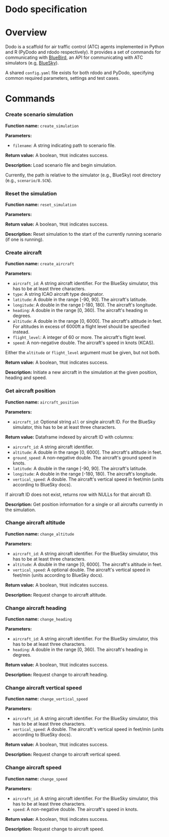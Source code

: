 # Dodo specification

# Overview

Dodo is a scaffold for air traffic control (ATC) agents implemented in Python and R (PyDodo and rdodo respectively). It provides a set of commands for communicating with [BlueBird](https://github.com/alan-turing-institute/bluebird), an API for communicating with ATC simulators (e.g, [BlueSky](https://github.com/alan-turing-institute/bluesky)).

A shared `config.yaml` file exists for both rdodo and PyDodo, specifying common required parameters, settings and test cases.

# Commands

### Create scenario simulation

**Function name:** `create_simulation`

**Parameters:**
- `filename`: A string indicating path to scenario file. 

**Return value:** A boolean, `TRUE` indicates success.

**Description:** Load scenario file and begin simulation.

Currently, the path is relative to the simulator (e.g., BlueSky) root directory (e.g., `scenario/8.SCN`). 

### Reset the simulation

**Function name:** `reset_simulation`

**Parameters:**

**Return value:** A boolean, `TRUE` indicates success.

**Description:** Reset simulation to the start of the currently running scenario (if one is running).

### Create aircraft

**Function name:** `create_aircraft`

**Parameters:**
- `aircraft_id`: A string aircraft identifier. For the BlueSky simulator, this has to be at least three characters.
- `type`: A string ICAO aircraft type designator.
- `latitude`: A double in the range [-90, 90]. The aircraft's latitude.
- `longitude`: A double in the range [-180, 180). The aircraft's longitude.
- `heading`: A double in the range [0, 360). The aircraft's heading in degrees.
- `altitude`: A double in the range [0, 6000]. The aircraft's altitude in feet. For altitudes in excess of 6000ft a flight level should be specified instead.
- `flight_level`: A integer of 60 or more. The aircraft's flight level.
- `speed`: A non-negative double. The aircraft's speed in knots (KCAS).

Either the `altitude` or `flight_level` argument must be given, but not both.

**Return value:** A boolean, `TRUE` indicates success.

**Description:** Initiate a new aircraft in the simulation at the given position, heading and speed.

### Get aircraft position

**Function name:** `aircraft_position`

**Parameters:**
- `aircraft_id`: Optional string `all` or single aircraft ID. For the BlueSky simulator, this has to be at least three characters.

**Return value:** Dataframe indexed by aircraft ID with columns:
  - `aircraft_id`: A string aircraft identifier.
  - `altitude`: A double in the range [0, 6000]. The aircraft's altitude in feet.
  - `ground_speed`: A non-negative double. The aircraft's ground speed in knots.
  - `latitude`: A double in the range [-90, 90]. The aircraft's latitude.
  - `longitude`: A double in the range [-180, 180). The aircraft's longitude.
  - `vertical_speed`: A double. The aircraft's vertical speed in feet/min (units according to BlueSky docs).

If aircraft ID does not exist, returns row with NULLs for that aircraft ID.

**Description:** Get position information for a single or all aircrafts currently in the simulation.

### Change aircraft altitude

**Function name:** `change_altitude`

**Parameters:**
- `aircraft_id`: A string aircraft identifier. For the BlueSky simulator, this has to be at least three characters.
- `altitude`: A double in the range [0, 6000]. The aircraft's altitude in feet.
- `vertical_speed`: A optional double. The aircraft's vertical speed in feet/min (units according to BlueSky docs).

**Return value:** A boolean, `TRUE` indicates success.

**Description:** Request change to aircraft altitude.

### Change aircraft heading

**Function name:** `change_heading`

**Parameters:**
- `aircraft_id`: A string aircraft identifier. For the BlueSky simulator, this has to be at least three characters.
- `heading`: A double in the range [0, 360). The aircraft's heading in degrees.

**Return value:** A boolean, `TRUE` indicates success.

**Description:** Request change to aircraft heading.

### Change aircraft vertical speed

**Function name:** `change_vertical_speed`

**Parameters:**
- `aircraft_id`: A string aircraft identifier. For the BlueSky simulator, this has to be at least three characters.
- `vertical_speed`: A double. The aircraft's vertical speed in feet/min (units according to BlueSky docs).

**Return value:** A boolean, `TRUE` indicates success.

**Description:** Request change to aircraft vertical speed.

### Change aircraft speed

**Function name:** `change_speed`

**Parameters:**
- `aircraft_id`: A string aircraft identifier. For the BlueSky simulator, this has to be at least three characters.
- `speed`: A non-negative double. The aircraft's speed in knots.

**Return value:** A boolean, `TRUE` indicates success.

**Description:** Request change to aircraft speed.
